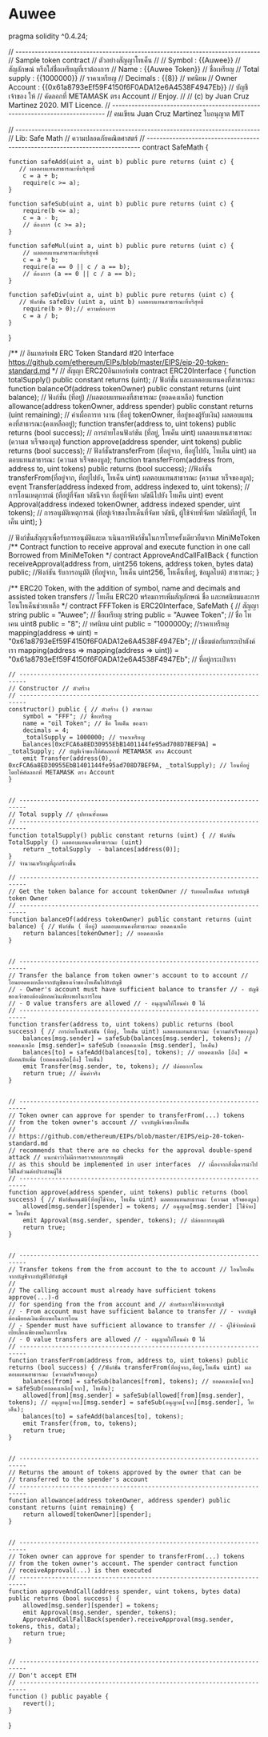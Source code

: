 # Auwee
pragma solidity ^0.4.24;

// ----------------------------------------------------------------------------
// Sample token contract // ตัวอย่างสัญญาโทเค็น
//
// Symbol        : {{Auwee}} // สัญลักษณ์ หรือใส่ชื่อเหรียญที่เราต้องการ
// Name          : {{Auwee Token}} // ชื่อเหรียญ
// Total supply  : {{1000000}} // ราคาเหรียญ
// Decimals      : {{8}} // ทศนิยม
// Owner Account : {{0x61a8793eEf59F4150f6F0ADA12e6A4538F4947Eb}} // บัญชีเจ้าของ ให้
// คัดลอกที่ METAMASK ตรง Account
// Enjoy.
//
// (c) by Juan Cruz Martinez 2020. MIT Licence.
// ----------------------------------------------------------------------------
// คนเขียน Juan Cruz Martinez ใบอนุญาต MIT

// ----------------------------------------------------------------------------
// Lib: Safe Math // ความปลอดภัยคณิตศาสตร์
// ----------------------------------------------------------------------------
contract SafeMath {

    function safeAdd(uint a, uint b) public pure returns (uint c) {
       // ผลตอบแทนสาธารณะที่บริสุทธิ์
        c = a + b;
        require(c >= a);
    }

    function safeSub(uint a, uint b) public pure returns (uint c) {
        require(b <= a);
        c = a - b;
        // ต้องการ (c >= a);
    }

    function safeMul(uint a, uint b) public pure returns (uint c) {
        // ผลตอบแทนสาธารณะที่บริสุทธิ์
        c = a * b;
        require(a == 0 || c / a == b);
        // ต้องการ (a == 0 || c / a == b);
    }

    function safeDiv(uint a, uint b) public pure returns (uint c) {
       // ฟังก์ชั่น safeDiv (uint a, uint b) ผลตอบแทนสาธารณะที่บริสุทธิ์
        require(b > 0);// ความต้องการ
        c = a / b;
    }
}


/**  // อินเทอร์เฟซ
ERC Token Standard #20 Interface
https://github.com/ethereum/EIPs/blob/master/EIPS/eip-20-token-standard.md
*/ // สัญญา ERC20อินเทอร์เฟซ
contract ERC20Interface {
    function totalSupply() public constant returns (uint); // ฟังก์ชั่น และผลตอบแทนคงที่สาธารณะ
    function balanceOf(address tokenOwner) public constant returns (uint balance); // ฟังก์ชั่น (ที่อยู่)
    //ผลตอบแทนคงที่สาธารณะ (ยอดคงเหลือ)
    function allowance(address tokenOwner, address spender) public constant returns (uint remaining);
    // ค่าเผื่อการท างาน (ที่อยู่ tokenOwner, ที่อยู่ของผู้รับเงิน) ผลตอบแทนคงที่สาธารณะ(คงเหลืออยู่);
    function transfer(address to, uint tokens) public returns (bool success);
    // การถ่ายโอนฟังก์ชัน (ที่อยู่, โทเค็น uint) ผลตอบแทนสาธารณะ (ความส าเร็จของบูล)
    function approve(address spender, uint tokens) public returns (bool success);
    // ฟังก์ชั่นtransferFrom (ที่อยู่จาก, ที่อยู่ไปยัง, โทเค็น uint) ผลตอบแทนสาธารณะ (ความส าเร็จของบูล);
    function transferFrom(address from, address to, uint tokens) public returns (bool success);
    //ฟังก์ชั่น transferFrom(ที่อยู่จาก, ที่อยู่ไปยัง, โทเค็น uint) ผลตอบแทนสาธารณะ (ความส าเร็จของบูล);
    event Transfer(address indexed from, address indexed to, uint tokens); // การโอนเหตุการณ์ (ที่อยู่ที่จัดท าดัชนีจาก ที่อยู่ที่จัดท าดัชนีไปยัง โทเค็น uint)
    event Approval(address indexed tokenOwner, address indexed spender, uint tokens); // การอนุมัติเหตุการณ์ (ที่อยู่เจ้าของโทเค็นที่จัดท าดัชนี, ผู้ใช้จ่ายที่จัดท าดัชนีที่อยู่ที่, โทเค็น uint);
}

// ฟังก์ชั่นสัญญาเพื่อรับการอนุมัติและด าเนินการฟังก์ชั่นในการโทรครั้งเดียวยืมจาก MiniMeToken
/**
Contract function to receive approval and execute function in one call
Borrowed from MiniMeToken
*/
contract ApproveAndCallFallBack {
    function receiveApproval(address from, uint256 tokens, address token, bytes data) public;
//ฟังก์ชัน รับการอนุมัติ (ที่อยู่จาก, โทเค็น uint256, โทเค็นที่อยู่, ข้อมูลไบต์) สาธารณะ;
}

/**
ERC20 Token, with the addition of symbol, name and decimals and assisted token transfers
// โทเค็น ERC20 พร้อมการเพิ่มสัญลักษณ์ ชื่อ และทศนิยมและการโอนโทเค็นช่วยเหลือ
*/
contract FFFToken is ERC20Interface, SafeMath { // สัญญา
    string public = "Auwee"; // ชื่อเหรียญ
    string public = "Auwee Token"; // ชื่อ โทเคน
    uint8 public  = "8"; // ทศนิยม
    uint public  = "1000000y; //ราคาเหรียญ
    mapping(address => uint) = "0x61a8793eEf59F4150f6F0ADA12e6A4538F4947Eb"; // เชื่อมต่อกับกระเป๋าตังค์เรา
    mapping(address => mapping(address => uint)) = "0x61a8793eEf59F4150f6F0ADA12e6A4538F4947Eb"; // ที่อยู่กระเป๋าเรา


    // ------------------------------------------------------------------------
    // Constructor // ตัวสร้าง
    // ------------------------------------------------------------------------
    constructor() public { // ตัวสร้าง () สาธารณะ
        symbol = "FFF"; // ชื่อเหรียญ
        name = "oil Token"; // ชื่อ โทเค็น ของเรา
        decimals = 4;
        _totalSupply = 1000000; // ราคาเหรียญ
        balances[0xcFCA6a8ED30955EbB1401144fe95ad708D7BEF9A] = _totalSupply; // บัญชีเจ้าของให้คัดลอกที่ METAMASK ตรง Account
        emit Transfer(address(0), 0xcFCA6a8ED30955EbB1401144fe95ad708D7BEF9A, _totalSupply); // โอนที่อยู่ โดยให้คัดลอกที่ METAMASK ตรง Account
    }


    // ------------------------------------------------------------------------
    // Total supply // อุปทานทั้งหมด
    // ------------------------------------------------------------------------
    function totalSupply() public constant returns (uint) { // ฟังก์ชั่น TotalSupply () ผลตอบแทนคงที่สาธารณะ (uint)
        return _totalSupply  - balances[address(0)];
    }
    // จำนวนเหรียญที่ถูกสร้างขึ้น

    // ------------------------------------------------------------------------
    // Get the token balance for account tokenOwner // รับยอดโทเค็นส าหรับบัญชี token Owner
    // ------------------------------------------------------------------------
    function balanceOf(address tokenOwner) public constant returns (uint balance) { // ฟังก์ชั่น ( ที่อยู่) ผลตอบแทนคงที่สาธารณะ ยอดคงเหลือ
        return balances[tokenOwner]; // ยอดคงเหลือ
    }


    // ------------------------------------------------------------------------
    // Transfer the balance from token owner's account to to account // โอนยอดคงเหลือจากบัญชีของเจ้าของโทเค็นไปยังบัญชี
    // - Owner's account must have sufficient balance to transfer // - บัญชีของเจ้าของต้องมียอดเงินเพียงพอในการโอน
    // - 0 value transfers are allowed // - อนุญาตให้โอนค่า 0 ได้
    // ------------------------------------------------------------------------
    function transfer(address to, uint tokens) public returns (bool success) { // การถ่ายโอนฟังก์ชัน (ที่อยู่, โทเค็น uint) ผลตอบแทนสาธารณะ (ความสำเร็จของบูล)
        balances[msg.sender] = safeSub(balances[msg.sender], tokens); // ยอดคงเหลือ [msg.sender]= safeSub (ยอดคงเหลือ [msg.sender], โทเค็น)
        balances[to] = safeAdd(balances[to], tokens); // ยอดคงเหลือ [ถึง] = ปลอดภัยเพิ่ม (ยอดคงเหลือ[ถึง] โทเค็น)
        emit Transfer(msg.sender, to, tokens); // ปล่อยการโอน
        return true; // คืนค่าจริง
    }


    // ------------------------------------------------------------------------
    // Token owner can approve for spender to transferFrom(...) tokens
    // from the token owner's account // จากบัญชีเจ้าของโทเค็น
    //
    // https://github.com/ethereum/EIPs/blob/master/EIPS/eip-20-token-standard.md
    // recommends that there are no checks for the approval double-spend attack // แนะนำว่าไม่มีการตรวจสอบการอนุมัติ
    // as this should be implemented in user interfaces  // เนื่องจากสิ่งนี้ควรนำไปใช้ในส่วนต่อประสานผู้ใช้
    // ------------------------------------------------------------------------
    function approve(address spender, uint tokens) public returns (bool success) { // ฟังก์ชั่นอนุมัติ(ที่อยู่ใช้จ่าย, โทเค็น uint) ผลตอบแทนสาธารณะ (ความส าเร็จของบูล)
        allowed[msg.sender][spender] = tokens; // อนุญาต[msg.sender] [ใช้จ่าย] = โทเค็น
        emit Approval(msg.sender, spender, tokens); // ปล่อยการอนุมัติ
        return true;
    }


    // ------------------------------------------------------------------------
    // Transfer tokens from the from account to the to account // โอนโทเค็นจากบัญชีจากบัญชีไปยังบัญชี
    // 
    // The calling account must already have sufficient tokens approve(...)-d
    // for spending from the from account and // สำหรับการใช้จ่ายจากบัญชี
    // - From account must have sufficient balance to transfer // - จากบัญชีต้องมียอดเงินเพียงพอในการโอน
    // - Spender must have sufficient allowance to transfer // - ผู้ใช้จ่ายต้องมีเบี้ยเลี้ยงเพียงพอในการโอน
    // - 0 value transfers are allowed // - อนุญาตให้โอนค่า 0 ได้
    // ------------------------------------------------------------------------
    function transferFrom(address from, address to, uint tokens) public returns (bool success) { //ฟังก์ชั่น transferFrom(ที่อยู่จาก,ที่อยู่,โทเค็น uint) ผลตอบแทนสาธารณะ (ความสำเร็จของบูล)
        balances[from] = safeSub(balances[from], tokens); // ยอดคงเหลือ[จาก] = safeSub(ยอดคงเหลือ[จาก], โทเค็น);
        allowed[from][msg.sender] = safeSub(allowed[from][msg.sender], tokens); // อนุญาต[จาก][msg.sender] = safeSub(อนุญาต[จาก][msg.sender], โทเค็น);
        balances[to] = safeAdd(balances[to], tokens);
        emit Transfer(from, to, tokens);
        return true;
    }


    // ------------------------------------------------------------------------
    // Returns the amount of tokens approved by the owner that can be
    // transferred to the spender's account
    // ------------------------------------------------------------------------
    function allowance(address tokenOwner, address spender) public constant returns (uint remaining) {
        return allowed[tokenOwner][spender];
    }


    // ------------------------------------------------------------------------
    // Token owner can approve for spender to transferFrom(...) tokens
    // from the token owner's account. The spender contract function
    // receiveApproval(...) is then executed
    // ------------------------------------------------------------------------
    function approveAndCall(address spender, uint tokens, bytes data) public returns (bool success) {
        allowed[msg.sender][spender] = tokens;
        emit Approval(msg.sender, spender, tokens);
        ApproveAndCallFallBack(spender).receiveApproval(msg.sender, tokens, this, data);
        return true;
    }


    // ------------------------------------------------------------------------
    // Don't accept ETH
    // ------------------------------------------------------------------------
    function () public payable {
        revert();
    }
}
